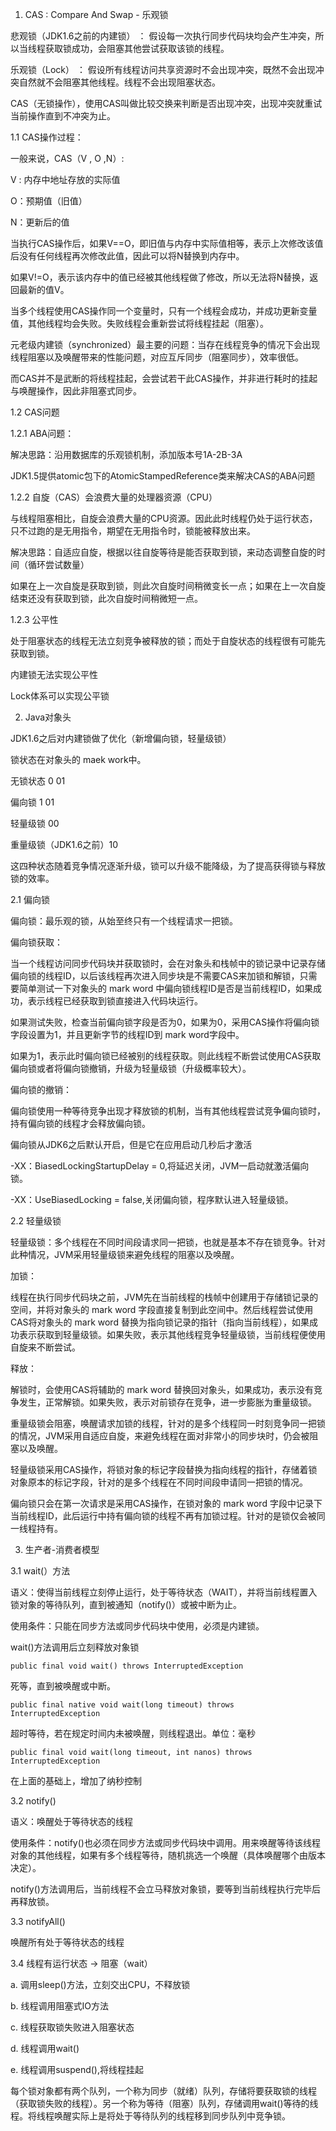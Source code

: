 1. CAS : Compare And Swap - 乐观锁

悲观锁（JDK1.6之前的内建锁） ： 假设每一次执行同步代码块均会产生冲突，所以当线程获取锁成功，会阻塞其他尝试获取该锁的线程。

乐观锁（Lock） ： 假设所有线程访问共享资源时不会出现冲突，既然不会出现冲突自然就不会阻塞其他线程。线程不会出现阻塞状态。

CAS（无锁操作），使用CAS叫做比较交换来判断是否出现冲突，出现冲突就重试当前操作直到不冲突为止。

1.1 CAS操作过程：

一般来说，CAS（V , O ,N）:

V : 内存中地址存放的实际值

O：预期值（旧值）

N：更新后的值

当执行CAS操作后，如果V==O，即旧值与内存中实际值相等，表示上次修改该值后没有任何线程再次修改此值，因此可以将N替换到内存中。

如果V!=O，表示该内存中的值已经被其他线程做了修改，所以无法将N替换，返回最新的值V。

当多个线程使用CAS操作同一个变量时，只有一个线程会成功，并成功更新变量值，其他线程均会失败。失败线程会重新尝试将线程挂起（阻塞）。

元老级内建锁（synchronized）最主要的问题：当存在线程竞争的情况下会出现线程阻塞以及唤醒带来的性能问题，对应互斥同步（阻塞同步），效率很低。

而CAS并不是武断的将线程挂起，会尝试若干此CAS操作，并非进行耗时的挂起与唤醒操作，因此非阻塞式同步。



1.2 CAS问题

1.2.1  ABA问题：

   解决思路：沿用数据库的乐观锁机制，添加版本号1A-2B-3A

   JDK1.5提供atomic包下的AtomicStampedReference类来解决CAS的ABA问题

1.2.2  自旋（CAS）会浪费大量的处理器资源（CPU）

  与线程阻塞相比，自旋会浪费大量的CPU资源。因此此时线程仍处于运行状态，只不过跑的是无用指令，期望在无用指令时，锁能被释放出来。

  解决思路：自适应自旋，根据以往自旋等待是能否获取到锁，来动态调整自旋的时间（循环尝试数量）

  如果在上一次自旋是获取到锁，则此次自旋时间稍微变长一点；如果在上一次自旋结束还没有获取到锁，此次自旋时间稍微短一点。

1.2.3  公平性

  处于阻塞状态的线程无法立刻竞争被释放的锁；而处于自旋状态的线程很有可能先获取到锁。

  内建锁无法实现公平性

  Lock体系可以实现公平锁



2. Java对象头

JDK1.6之后对内建锁做了优化（新增偏向锁，轻量级锁）

锁状态在对象头的 maek work中。

无锁状态 0  01

偏向锁 1  01

轻量级锁  00 

重量级锁（JDK1.6之前）10

这四种状态随着竞争情况逐渐升级，锁可以升级不能降级，为了提高获得锁与释放锁的效率。

2.1 偏向锁

偏向锁：最乐观的锁，从始至终只有一个线程请求一把锁。

偏向锁获取：

当一个线程访问同步代码块并获取锁时，会在对象头和栈帧中的锁记录中记录存储偏向锁的线程ID，以后该线程再次进入同步块是不需要CAS来加锁和解锁，只需要简单测试一下对象头的 mark word 中偏向锁线程ID是否是当前线程ID，如果成功，表示线程已经获取到锁直接进入代码块运行。

如果测试失败，检查当前偏向锁字段是否为0，如果为0，采用CAS操作将偏向锁字段设置为1，并且更新字节的线程ID到 mark word字段中。

如果为1，表示此时偏向锁已经被别的线程获取。则此线程不断尝试使用CAS获取偏向锁或者将偏向锁撤销，升级为轻量级锁（升级概率较大）。

偏向锁的撤销：

偏向锁使用一种等待竞争出现才释放锁的机制，当有其他线程尝试竞争偏向锁时，持有偏向锁的线程才会释放偏向锁。

偏向锁从JDK6之后默认开启，但是它在应用启动几秒后才激活

-XX：BiasedLockingStartupDelay = 0,将延迟关闭，JVM一启动就激活偏向锁。

-XX：UseBiasedLocking = false,关闭偏向锁，程序默认进入轻量级锁。



2.2 轻量级锁

轻量级锁：多个线程在不同时间段请求同一把锁，也就是基本不存在锁竞争。针对此种情况，JVM采用轻量级锁来避免线程的阻塞以及唤醒。

加锁：

线程在执行同步代码块之前，JVM先在当前线程的栈帧中创建用于存储锁记录的空间，并将对象头的 mark word 字段直接复制到此空间中。然后线程尝试使用CAS将对象头的 mark word 替换为指向锁记录的指针（指向当前线程），如果成功表示获取到轻量级锁。如果失败，表示其他线程竞争轻量级锁，当前线程便使用自旋来不断尝试。

释放：

解锁时，会使用CAS将辅助的 mark word 替换回对象头，如果成功，表示没有竞争发生，正常解锁。如果失败，表示对前锁存在竞争，进一步膨胀为重量级锁。



重量级锁会阻塞，唤醒请求加锁的线程，针对的是多个线程同一时刻竞争同一把锁的情况，JVM采用自适应自旋，来避免线程在面对非常小的同步块时，仍会被阻塞以及唤醒。

轻量级锁采用CAS操作，将锁对象的标记字段替换为指向线程的指针，存储着锁对象原本的标记字段，针对的是多个线程在不同时间段申请同一把锁的情况。

偏向锁只会在第一次请求是采用CAS操作，在锁对象的 mark word 字段中记录下当前线程ID，此后运行中持有偏向锁的线程不再有加锁过程。针对的是锁仅会被同一线程持有。



3.   生产者-消费者模型

3.1  wait(）方法

语义：使得当前线程立刻停止运行，处于等待状态（WAIT），并将当前线程置入锁对象的等待队列，直到被通知（notify()）或被中断为止。

使用条件：只能在同步方法或同步代码块中使用，必须是内建锁。

wait()方法调用后立刻释放对象锁 

```
public final void wait() throws InterruptedException
```

死等，直到被唤醒或中断。

```
public final native void wait(long timeout) throws InterruptedException
```

超时等待，若在规定时间内未被唤醒，则线程退出。单位：毫秒

```
public final void wait(long timeout, int nanos) throws InterruptedException
```

在上面的基础上，增加了纳秒控制



3.2  notify()

语义：唤醒处于等待状态的线程

使用条件：notify()也必须在同步方法或同步代码块中调用。用来唤醒等待该线程对象的其他线程，如果有多个线程等待，随机挑选一个唤醒（具体唤醒哪个由版本决定）。

notify()方法调用后，当前线程不会立马释放对象锁，要等到当前线程执行完毕后再释放锁。



3.3   notifyAll()

唤醒所有处于等待状态的线程



3.4  线程有运行状态 -> 阻塞（wait）

a.  调用sleep()方法，立刻交出CPU，不释放锁

b.  线程调用阻塞式IO方法

c.  线程获取锁失败进入阻塞状态

d. 线程调用wait()

e.  线程调用suspend(),将线程挂起

每个锁对象都有两个队列，一个称为同步（就绪）队列，存储将要获取锁的线程（获取锁失败的线程）。另一个称为等待（阻塞）队列，存储调用wait()等待的线程。将线程唤醒实际上是将处于等待队列的线程移到同步队列中竞争锁。


